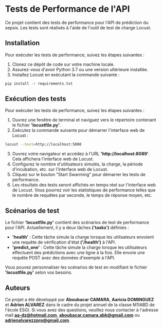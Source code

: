 # Tests de Performance de l'API

Ce projet contient des tests de performance pour l'API de prédiction du sepsis. Les tests sont réalisés à l'aide de l'outil de test de charge Locust.

## Installation

Pour exécuter les tests de performance, suivez les étapes suivantes :

1. Clonez ce dépôt de code sur votre machine locale.
2. Assurez-vous d'avoir Python 3.7 ou une version ultérieure installée.
3. Installez Locust en exécutant la commande suivante :
```bash
pip install -r requirements.txt
```

## Exécution des tests

Pour exécuter les tests de performance, suivez les étapes suivantes :

1. Ouvrez une fenêtre de terminal et naviguez vers le répertoire contenant le fichier **'locustfile.py'**.
2. Exécutez la commande suivante pour démarrer l'interface web de Locust :
```bash
locust --host=http://localhost:5000
```
3. Ouvrez votre navigateur et accédez à l'URL **'http://localhost:8089'**. Cela affichera l'interface web de Locust.
4. Configurez le nombre d'utilisateurs simulés, la charge, la période d'incubation, etc. sur l'interface web de Locust.
5. Cliquez sur le bouton "Start Swarming" pour démarrer les tests de performance.
6. Les résultats des tests seront affichés en temps réel sur l'interface web de Locust. Vous pourrez voir les statistiques de performance telles que le nombre de requêtes par seconde, le temps de réponse moyen, etc.

## Scénarios de test

Le fichier **'locustfile.py'** contient des scénarios de test de performance pour l'API. Actuellement, il y a deux tâches **('tasks')** définies :

- **'health'** : Cette tâche simule la charge lorsque les utilisateurs envoient une requête de vérification d'état **('/health')** à l'API.
- **'predict_one'** : Cette tâche simule la charge lorsque les utilisateurs effectuent des prédictions avec une ligne à la fois. Elle envoie une requête POST avec des données d'exemple à l'API.

Vous pouvez personnaliser les scénarios de test en modifiant le fichier **'locustfile.py'** selon vos besoins.

## Auteurs

Ce projet a été développé par **Aboubacar CAMARA**, **Aaricia DOMINGUEZ** et **Adrien ALVAREZ** dans le cadre du projet annuel de la classe M1IABD de l'école ESGI. Si vous avez des questions, veuillez nous contacter à l'adresse mail **aa-dz@hotmail.com**, **aboubacar.camara.abk@gmail.com** ou **adrienalvarezzpro@gmail.com**.
